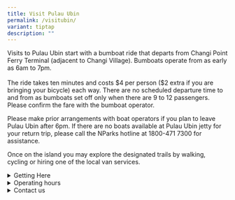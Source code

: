 ```yaml
---
title: Visit Pulau Ubin
permalink: /visitubin/
variant: tiptap
description: ""
---
```

<p>Visits to Pulau Ubin start with a bumboat ride that departs from Changi
Point Ferry Terminal (adjacent to Changi Village). Bumboats operate from
as early as 6am to 7pm.
<br>
<br>The ride takes ten minutes and costs $4 per person ($2 extra if you are
bringing your bicycle) each way. There are no scheduled departure time
to and from as bumboats set off only when there are 9 to 12 passengers.
Please confirm the fare with the bumboat operator.&nbsp;</p>
<p>Please make prior arrangements with boat operators if you plan to leave
Pulau Ubin after 6pm. If there are no boats available at Pulau Ubin jetty
for your return trip, please call the NParks hotline at 1800-471 7300 for
assistance.</p>
<p>Once on the island you may explore the designated trails by walking, cycling
or hiring one of the local van services.</p>
<div data-type="detailGroup" class="isomer-accordion isomer-accordion-white">
<details class="isomer-details">
<summary>Getting Here</summary>
<div data-type="detailsContent" class="isomer-details-content">
<p><u>Getting to Changi Point Ferry Terminal</u>
</p>
<p><strong>Bus Services:&nbsp;</strong>2, 29, 59, 109 to Changi Village Bus
Terminal (99009)</p>
<p><strong>MRT:&nbsp;</strong>
<br>
</p>
<p>1&nbsp; &nbsp; &nbsp; &nbsp; &nbsp; &nbsp; Tampines East Station (DT33),
board Bus no 59 at Exit B bus stop to Changi Village Bus Interchange</p>
<p>&nbsp;</p>
<p>2&nbsp; &nbsp; &nbsp; &nbsp; &nbsp; &nbsp; Tampines MRT Station (EW2/DT32),
board Bus no 29 at Tampines Bus Interchange to Changi Village Bus Interchange</p>
<p>&nbsp;</p>
<p>3&nbsp; &nbsp; &nbsp; &nbsp; &nbsp; &nbsp; Tanah Merah MRT Station (EW4),
board Bus no 2 at Exit B to Changi Village Bus Interchange</p>
<p>&nbsp;</p>
<p><strong>Taxi and Private Hire Car:&nbsp;You can key in the following address &nbsp;in your taxi booking mobile app or simply tell them the address &nbsp;below.</strong>
</p>
<p>&nbsp;Changi Point Ferry Terminal&nbsp;
<br>&nbsp;51 Lorong Bekukong
<br>
</p>
<p><strong>Cycling:</strong>&nbsp;Click here for the guide to&nbsp;<strong><a href="https://www.nparks.gov.sg/~/media/nparks-real-content/gardens-parks-and-nature/park-connector-network/00-pcn-overview-page/ecpcn_d5.ashx" rel="noopener noreferrer nofollow" target="_blank">East Coast Park Connector &nbsp;Network Cycling Trail</a></strong>&nbsp;and&nbsp;<strong><a href="https://www.nparks.gov.sg/~/media/nparks-real-content/gardens-parks-and-nature/park-connector-network/00-pcn-overview-page/ecl-eguide-15042016.pdf" rel="noopener noreferrer nofollow" target="_blank">Eastern Coastal Loop</a></strong>.&nbsp;</p>
</div>
</details>
<details class="isomer-details">
<summary>Operating hours</summary>
<div data-type="detailsContent" class="isomer-details-content">
<p>Ubin Volunteer Hub:
<br>9.00am - 5.00pm</p>
<p>Ubin Living Lab office:
<br>9.30am - 4.30pm</p>
<p>Chek Jawa Wetlands:
<br>7.00am - 7.00pm</p>
</div>
</details>
<details class="isomer-details">
<summary>Contact us</summary>
<div data-type="detailsContent" class="isomer-details-content">
<p><strong>Pulau Ubin<br></strong>61 Pulau Ubin
<br>Singapore 508310
<br>Tel: 6542 4108</p>
<p></p>
</div>
</details>
</div>
<p></p>
<p></p>